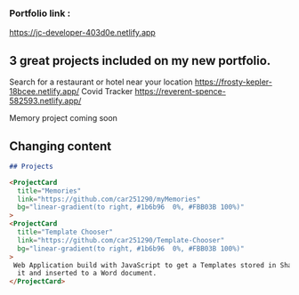 
### Portfolio link : 
https://jc-developer-403d0e.netlify.app

## 3 great projects included on my new portfolio. 
Search for a restaurant or hotel near your location
https://frosty-kepler-18bcee.netlify.app/
Covid Tracker 
https://reverent-spence-582593.netlify.app/

Memory project coming soon

## Changing content

```md
## Projects

<ProjectCard
  title="Memories"
  link="https://github.com/car251290/myMemories"
  bg="linear-gradient(to right, #1b6b96  0%, #FBB03B 100%)"
>
<ProjectCard
  title="Template Chooser"
  link="https://github.com/car251290/Template-Chooser"
  bg="linear-gradient(to right, #1b6b96  0%, #FBB03B 100%)"
>
 Web Application build with JavaScript to get a Templates stored in Sharepoint and display
  it and inserted to a Word document.
</ProjectCard>
```
